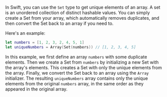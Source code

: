 In Swift, you can use the `Set` type to get unique elements of an array. A set is an unordered collection of distinct hashable values. You can simply create a Set from your array, which automatically removes duplicates, and then convert the Set back to an array if you need to.

Here's an example:

```swift
let numbers = [1, 2, 3, 2, 4, 5, 1]
let uniqueNumbers = Array(Set(numbers)) // [1, 2, 3, 4, 5]
```

In this example, we first define an array `numbers` with some duplicate elements. Then we create a Set from `numbers` by initializing a new Set with the array's elements. This creates a Set with only the unique elements from the array. Finally, we convert the Set back to an array using the `Array` initializer. The resulting `uniqueNumbers` array contains only the unique elements from the original `numbers` array, in the same order as they appeared in the original array.